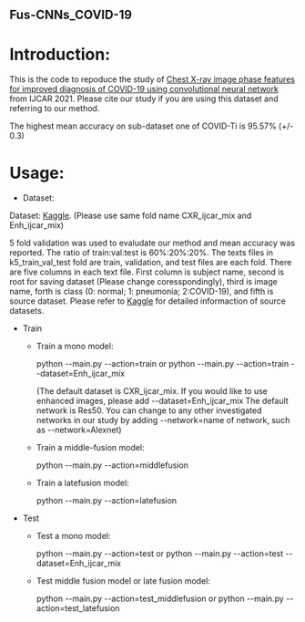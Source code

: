 ## Fus-CNNs_COVID-19

# Introduction:

This is the code to repoduce the study of [Chest X-ray image phase features for improved diagnosis of COVID-19 using convolutional neural network](https://link.springer.com/article/10.1007/s11548-020-02305-w#citeas) from IJCAR 2021. Please cite our study if you are using this dataset and referring to our method.

The highest mean accuracy on sub-dataset one of COVID-Ti is 95.57% (+/- 0.3)

# Usage:

- Dataset:

Dataset: [Kaggle](https://www.kaggle.com/endiqq/largest-covid19-dataset). (Please use same fold name CXR_ijcar_mix and Enh_ijcar_mix)

5 fold validation was used to evaludate our method and mean accuracy was reported. The ratio of train:val:test is 60%:20%:20%. The texts files in k5_train_val_test fold are train, validation, and test files are each fold. There are five columns in each text file. First column is subject name, second is root for saving dataset (Please change coresspondingly), third is image name, forth is class (0: normal; 1: pneumonia; 2:COVID-19), and fifth is source dataset. Please refer to [Kaggle](https://www.kaggle.com/endiqq/largest-covid19-dataset) for detailed informaction of source datasets.

- Train

  - Train a mono model:

    python --main.py --action=train or python --main.py --action=train --dataset=Enh_ijcar_mix

    (The default dataset is CXR_ijcar_mix. If you would like to use enhanced images, please add --dataset=Enh_ijcar_mix
    The default network is Res50. You can change to any other investigated networks in our study by adding --network=name of network, such as --network=Alexnet)

  - Train a middle-fusion model:

    python --main.py --action=middlefusion 

  - Train a latefusion model:

    python --main.py --action=latefusion
    
- Test

  - Test a mono model:

    python --main.py --action=test or python --main.py --action=test --dataset=Enh_ijcar_mix
  
  - Test middle fusion model or late fusion model:

    python --main.py --action=test_middlefusion or python --main.py --action=test_latefusion




